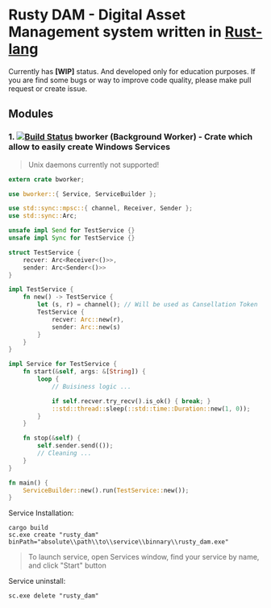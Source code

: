 # Rusty DAM - Digital Asset Management system written in [Rust-lang]

Currently has **[WIP]** status. And developed only for education purposes.
If you are find some bugs or way to improve code quality, please make pull request or create issue.

## Modules 


### 1. [![Build Status](https://travis-ci.org/AlexNav73/rusty_dam.svg?branch=master)](https://travis-ci.org/AlexNav73/rusty_dam) bworker (Background Worker) - Crate which allow to easily create Windows Services

> Unix daemons currently not supported!

```rust
extern crate bworker;

use bworker::{ Service, ServiceBuilder };

use std::sync::mpsc::{ channel, Receiver, Sender };
use std::sync::Arc;

unsafe impl Send for TestService {}
unsafe impl Sync for TestService {}

struct TestService {
    recver: Arc<Receiver<()>>,
    sender: Arc<Sender<()>>
}

impl TestService {
    fn new() -> TestService {
        let (s, r) = channel(); // Will be used as Cansellation Token
        TestService {
            recver: Arc::new(r),
            sender: Arc::new(s)
        }
    }
}

impl Service for TestService {
    fn start(&self, args: &[String]) {
        loop { 
            // Buisiness logic ...

            if self.recver.try_recv().is_ok() { break; }
            ::std::thread::sleep(::std::time::Duration::new(1, 0));
        }
    }

    fn stop(&self) {
        self.sender.send(());
        // Cleaning ...
    }
}

fn main() {
    ServiceBuilder::new().run(TestService::new());
}
```

Service Installation:

```
cargo build
sc.exe create "rusty_dam" binPath="absolute\\path\\to\\service\\binnary\\rusty_dam.exe"
```

> To launch service, open Services window, find your service by name, and click "Start" button

Service uninstall:
```
sc.exe delete "rusty_dam"
```

[Rust-lang]: https://www.rust-lang.org 
